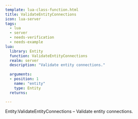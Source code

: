 ```yaml
---
template: lua-class-function.html
title: ValidateEntityConnections
icon: lua-server
tags:
  - lua
  - server
  - needs-verification
  - needs-example
lua:
  library: Entity
  function: ValidateEntityConnections
  realm: server
  description: "Validate entity connections."
  
  arguments:
  - position: 1
    name: "entity"
    type: Entity
  returns:
    
---
```


<div class="lua__search__keywords">
Entity:ValidateEntityConnections &#x2013; Validate entity connections.
</div>
